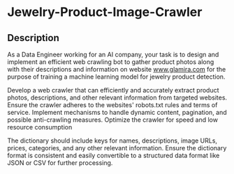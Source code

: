 # Jewelry-Product-Image-Crawler
## Description
As a Data Engineer working for an AI company, your task is to design and implement an efficient web crawling bot to gather product photos along with their descriptions and information on website www.glamira.com for the purpose of training a machine learning model for jewelry product detection.

Develop a web crawler that can efficiently and accurately extract product photos, descriptions, and other relevant information from targeted websites. Ensure the crawler adheres to the websites' robots.txt rules and terms of service. Implement mechanisms to handle dynamic content, pagination, and possible anti-crawling measures. Optimize the crawler for speed and low resource consumption

The dictionary should include keys for names, descriptions, image URLs, prices, categories, and any other relevant information. Ensure the dictionary format is consistent and easily convertible to a structured data format like JSON or CSV for further processing.
